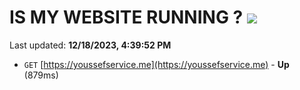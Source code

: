 # IS MY WEBSITE RUNNING ? [![](https://img.shields.io/static/v1?label=Sponsor&message=%E2%9D%A4&logo=GitHub&color=%23fe8e86)](https://github.com/sponsors/<username>)

Last updated: **12/18/2023, 4:39:52 PM**

- `GET` [https://youssefservice.me](https://youssefservice.me) - **Up** (879ms)
